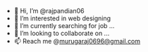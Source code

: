 - 👋 Hi, I’m @rajpandian06
- 👀 I’m interested in web designing
- 🌱 I’m currently searching for job ...
- 💞️ I’m looking to collaborate on ...
- 📫 Reach me @murugaraj0696@gmail.com

<!---
rajpandian06/rajpandian06 is a ✨ special ✨ repository because its `README.md` (this file) appears on your GitHub profile.
You can click the Preview link to take a look at your changes.
--->
